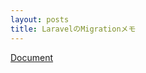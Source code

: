 ```yaml
---
layout: posts
title: LaravelのMigrationメモ 
---
```

[Document](https://laravel.com/docs/5.2/migrations)  
